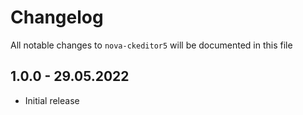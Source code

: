 # Changelog

All notable changes to `nova-ckeditor5` will be documented in this file

## 1.0.0 - 29.05.2022
- Initial release
